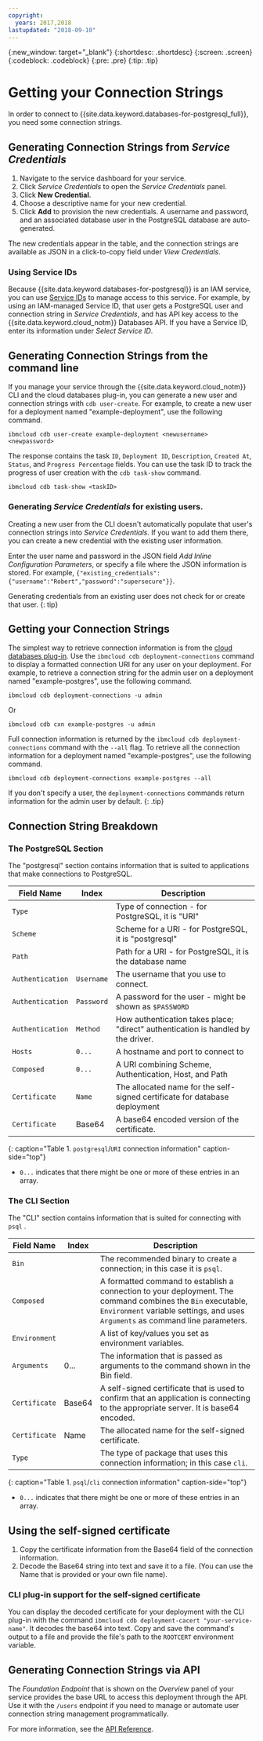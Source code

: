 ```yaml
---
copyright:
  years: 2017,2018
lastupdated: "2018-09-10"
---
```


{:new_window: target="_blank"}
{:shortdesc: .shortdesc}
{:screen: .screen}
{:codeblock: .codeblock}
{:pre: .pre}
{:tip: .tip}


# Getting your Connection Strings

In order to connect to {{site.data.keyword.databases-for-postgresql_full}}, you need some connection strings.

## Generating Connection Strings from _Service Credentials_

1. Navigate to the service dashboard for your service.
2. Click _Service Credentials_ to open the _Service Credentials_ panel.
3. Click **New Credential**.
4. Choose a descriptive name for your new credential. 
5. Click **Add** to provision the new credentials. A username and password, and an associated database user in the PostgreSQL database are auto-generated.

The new credentials appear in the table, and the connection strings are available as JSON in a click-to-copy field under _View Credentials_.

### Using Service IDs

Because {{site.data.keyword.databases-for-postgresql}} is an IAM service, you can use [Service IDs](https://console.{DomainName}/docs/iam/serviceid.html#serviceids) to manage access to this service. For example, by using an IAM-managed Service ID, that user gets a PostgreSQL user and connection string in _Service Credentials_, and has API key access to the {{site.data.keyword.cloud_notm}} Databases API.  If you have a Service ID, enter its information under _Select Service ID_.

## Generating Connection Strings from the command line

If you manage your service through the {{site.data.keyword.cloud_notm}} CLI and the cloud databases plug-in, you can generate a new user and connection strings with `cdb user-create`. For example, to create a new user for a deployment named "example-deployment", use the following command.

`ibmcloud cdb user-create example-deployment <newusername> <newpassword>`

The response contains the task `ID`, `Deployment ID`, `Description`, `Created At`, `Status`, and `Progress Percentage` fields.  You can use the task ID to track the progress of user creation with the `cdb task-show` command.

`ibmcloud cdb task-show <taskID>`

### Generating _Service Credentials_ for existing users.

Creating a new user from the CLI doesn't automatically populate that user's connection strings into _Service Credentials_. If you want to add them there, you can create a new credential with the existing user information.

Enter the user name and password in the JSON field _Add Inline Configuration Parameters_, or specify a file where the JSON information is stored. For example, `{"existing_credentials":{"username":"Robert","password":"supersecure"}}`.

Generating credentials from an existing user does not check for or create that user.
{: tip}

## Getting your Connection Strings

The simplest way to retrieve connection information is from the [cloud databases plug-in](./working-cli.html#the-cloud-databases-plugin). Use the `ibmcloud cdb deployment-connections` command to display a formatted connection URI for any user on your deployment. For example, to retrieve a connection string for the admin user on a deployment named  "example-postgres", use the following command.

```
ibmcloud cdb deployment-connections -u admin
```
Or
```
ibmcloud cdb cxn example-postgres -u admin
```

Full connection information is returned by the `ibmcloud cdb deployment-connections` command with the `--all` flag. To retrieve all the connection information for a deployment named  "example-postgres", use the following command.

```
ibmcloud cdb deployment-connections example-postgres --all
```

If you don't specify a user, the `deployment-connections` commands return information for the admin user by default.
{: .tip}

## Connection String Breakdown

### The PostgreSQL Section

The "postgresql" section contains information that is suited to applications that make connections to PostgreSQL.

Field Name|Index|Description
----------|-----|-----------
`Type`||Type of connection - for PostgreSQL, it is "URI"
`Scheme`||Scheme for a URI - for PostgreSQL, it is "postgresql"
`Path`||Path for a URI - for PostgreSQL, it is the database name
`Authentication`|`Username`|The username that you use to connect.
`Authentication`|`Password`|A password for the user - might be shown as `$PASSWORD`
`Authentication`|`Method`|How authentication takes place; "direct" authentication is handled by the driver.
`Hosts`|`0...`|A hostname and port to connect to
`Composed`|`0...`|A URI combining Scheme, Authentication, Host, and Path
`Certificate`|`Name`|The allocated name for the self-signed certificate for database deployment
`Certificate`|Base64|A base64 encoded version of the certificate.
{: caption="Table 1. `postgresql`/`URI` connection information" caption-side="top"}

* `0...` indicates that there might be one or more of these entries in an array.

### The CLI Section

The "CLI" section contains information that is suited for connecting with `psql` .

Field Name|Index|Description
----------|-----|-----------
`Bin`||The recommended binary to create a connection; in this case it is `psql`.
`Composed`||A formatted command to establish a connection to your deployment. The command combines the `Bin` executable, `Environment` variable settings, and uses `Arguments` as command line parameters.
`Environment`||A list of key/values you set as environment variables.
`Arguments`|0...|The information that is passed as arguments to the command shown in the Bin field.
`Certificate`|Base64|A self-signed certificate that is used to confirm that an application is connecting to the appropriate server. It is base64 encoded.
`Certificate`|Name|The allocated name for the self-signed certificate.
`Type`||The type of package that uses this connection information; in this case `cli`. 
{: caption="Table 1. `psql`/`cli` connection information" caption-side="top"}

* `0...` indicates that there might be one or more of these entries in an array.

## Using the self-signed certificate

1. Copy the certificate information from the Base64 field of the connection information. 
2. Decode the Base64 string into text and save it to a file. (You can use the Name that is provided or your own file name).

### CLI plug-in support for the self-signed certificate

You can display the decoded certificate for your deployment with the CLI plug-in with the command `ibmcloud cdb deployment-cacert "your-service-name"`. It decodes the base64 into text. Copy and save the command's output to a file and provide the file's path to the `ROOTCERT` environment variable.

## Generating Connection Strings via API

The _Foundation Endpoint_ that is shown on the _Overview_ panel of your service provides the base URL to access this deployment through the API. Use it with the `/users` endpoint if you need to manage or automate user connection string management programmatically. 

For more information, see the [API Reference](https://console.{DomainName}/apidocs/cloud-databases-api#creates-a-database-level-user).
